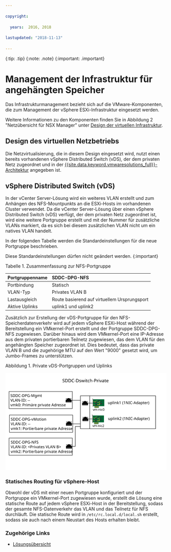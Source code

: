 ```yaml
---

copyright:

  years:  2016, 2018

lastupdated: "2018-11-13"

---
```


{:tip: .tip}
{:note: .note}
{:important: .important}

# Management der Infrastruktur für angehängten Speicher

Das Infrastrukturmanagement bezieht sich auf die VMware-Komponenten, die zum Management der vSphere ESXi-Infrastruktur eingesetzt werden.

Weitere Informationen zu den Komponenten finden Sie in Abbildung 2 "Netzübersicht für NSX Manager" unter [Design der virtuellen Infrastruktur](../solution/design_virtualinfrastructure.html).

## Design des virtuellen Netzbetriebs

Die Netzvirtualisierung, die in diesem Design eingesetzt wird, nutzt einen bereits vorhandenen vSphere Distributed Switch (vDS), der dem privaten Netz zugeordnet und in der [{{site.data.keyword.vmwaresolutions_full}}-Architektur](../solution/solution_overview.html) angegeben ist.

## vSphere Distributed Switch (vDS)

In der vCenter Server-Lösung wird ein weiteres VLAN erstellt und zum Anhängen des NFS-Mountpunkts an die ESXi-Hosts im vorhandenen Cluster verwendet. Da die vCenter Server-Lösung über einen vSphere Distributed Switch (vDS) verfügt, der dem privaten Netz zugeordnet ist, wird eine weitere Portgruppe erstellt und mit der Nummer für zusätzliche VLANs markiert, da es sich bei diesem zusätzlichen VLAN nicht um ein natives VLAN handelt.

In der folgenden Tabelle werden die Standardeinstellungen für die neue Portgruppe beschrieben.

Diese Standardeinstellungen dürfen nicht geändert werden.
{:important}

Tabelle 1. Zusammenfassung zur NFS-Portgruppe

| Portgruppenname | SDDC-DPG-NFS |
|:--------------- |:------------ |
| Portbindung | Statisch |
| VLAN-Typ | Privates VLAN B |
| Lastausgleich | Route basierend auf virtuellem Ursprungsport |
| Aktive Uplinks | uplink1 und uplink2 |

Zusätzlich zur Erstellung der vDS-Portgruppe für den NFS-Speicherdatenverkehr wird auf jedem vSphere ESXi-Host während der Bereitstellung ein VMkernel-Port erstellt und der Portgruppe SDDC-DPG-NFS zugewiesen. Darüber hinaus wird dem VMkernel-Port eine IP-Adresse aus dem privaten portierbaren Teilnetz zugewiesen, das dem VLAN für den angehängten Speicher zugeordnet ist. Dies bedeutet, dass das private VLAN B und die zugehörige MTU auf den Wert "9000" gesetzt wird, um Jumbo-Frames zu unterstützen.

Abbildung 1. Private vDS-Portgruppen und Uplinks

![Private vDS-Portgruppen und Uplinks](private_vds_portgroups_and_uplinks.svg "Private vDS-Portgruppen und Uplinks")

### Statisches Routing für vSphere-Host

Obwohl der vDS mit einer neuen Portgruppe konfiguriert und der Portgruppe ein VMkernel-Port zugewiesen wurde, erstellt die Lösung eine statische Route auf jedem vSphere ESXi-Host in der Bereitstellung, sodass der gesamte NFS-Datenverkehr das VLAN und das Teilnetz für NFS durchläuft. Die statische Route wird in `/etc/rc.local.d/local.sh` erstellt, sodass sie auch nach einem Neustart des Hosts erhalten bleibt.

### Zugehörige Links

* [Lösungsübersicht](../solution/solution_overview.html)
